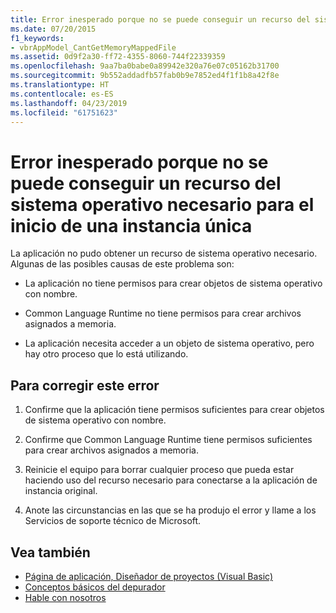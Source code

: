 ```yaml
---
title: Error inesperado porque no se puede conseguir un recurso del sistema operativo necesario para el inicio de una instancia única
ms.date: 07/20/2015
f1_keywords:
- vbrAppModel_CantGetMemoryMappedFile
ms.assetid: 0d9f2a30-ff72-4355-8060-744f22339359
ms.openlocfilehash: 9aa7ba0babe0a89942e320a76e07c05162b31700
ms.sourcegitcommit: 9b552addadfb57fab0b9e7852ed4f1f1b8a42f8e
ms.translationtype: HT
ms.contentlocale: es-ES
ms.lasthandoff: 04/23/2019
ms.locfileid: "61751623"
---
```

# <a name="an-unexpected-error-has-occurred-because-an-operating-system-resource-required-for-single-instance-startup-cannot-be-acquired"></a>Error inesperado porque no se puede conseguir un recurso del sistema operativo necesario para el inicio de una instancia única
La aplicación no pudo obtener un recurso de sistema operativo necesario. Algunas de las posibles causas de este problema son:  
  
- La aplicación no tiene permisos para crear objetos de sistema operativo con nombre.  
  
- Common Language Runtime no tiene permisos para crear archivos asignados a memoria.  
  
- La aplicación necesita acceder a un objeto de sistema operativo, pero hay otro proceso que lo está utilizando.  
  
## <a name="to-correct-this-error"></a>Para corregir este error  
  
1. Confirme que la aplicación tiene permisos suficientes para crear objetos de sistema operativo con nombre.  
  
2. Confirme que Common Language Runtime tiene permisos suficientes para crear archivos asignados a memoria.  
  
3. Reinicie el equipo para borrar cualquier proceso que pueda estar haciendo uso del recurso necesario para conectarse a la aplicación de instancia original.  
  
4. Anote las circunstancias en las que se ha produjo el error y llame a los Servicios de soporte técnico de Microsoft.  
  
## <a name="see-also"></a>Vea también

- [Página de aplicación, Diseñador de proyectos (Visual Basic)](/visualstudio/ide/reference/application-page-project-designer-visual-basic)
- [Conceptos básicos del depurador](/visualstudio/debugger/debugger-basics)
- [Hable con nosotros](/visualstudio/ide/talk-to-us)
